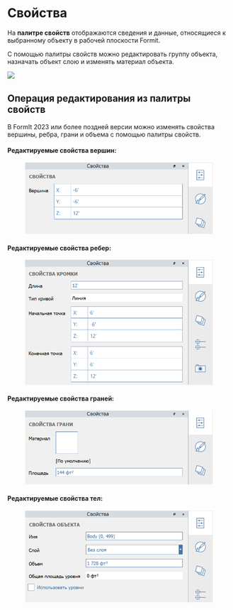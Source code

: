 # Свойства

На **палитре свойств** отображаются сведения и данные, относящиеся к выбранному объекту в рабочей плоскости Formit.

С помощью палитры свойств можно редактировать группу объекта, назначать объект слою и изменять материал объекта.

![](../.gitbook/assets/properties\_palette.png)

## Операция редактирования из палитры свойств

В FormIt 2023 или более поздней версии можно изменять свойства вершины, ребра, грани и объема с помощью палитры свойств.

#### Редактируемые свойства вершин:

<figure><img src="../.gitbook/assets/EditVertex.png" alt=""><figcaption></figcaption></figure>

#### Редактируемые свойства ребер:

<figure><img src="../.gitbook/assets/EditEdge.png" alt=""><figcaption></figcaption></figure>

#### Редактируемые свойства граней:

<figure><img src="../.gitbook/assets/EditFace (1).png" alt=""><figcaption></figcaption></figure>

#### Редактируемые свойства тел:

<figure><img src="../.gitbook/assets/image (13).png" alt=""><figcaption></figcaption></figure>
